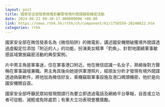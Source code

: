 ```yaml
---
layout: post
title: 國家安全部發表微電影籲警惕境外間諜竊取機密活動
date: 2024-06-22 09:30:17.000000000 +08:00
link: https://news.rthk.hk/rthk/ch/component/k2/1758559-20240622.htm
categories: rthk
---
```


國家安全部在微信發表名為《微信陷阱》的微電影，講述國安機關破獲境外間諜透過虛擬定位添加「附近的人」的功能，扮演美女精準「釣魚」、針對地圍繞軍事敏感區域實施竊密活動的典型案例。

片中男主角是軍事迷，住在軍事港口附近。他在微信認識一名女子，熟絡後對方聲稱在軍事論壇兼職。男主角其後向她提供軍港照片，經朋友分析才發現有境外間諜透過偽裝軟件，將他加為微信好友，乘機竊取軍事設施及港口碼頭機密，他於是向國安機關自首。

國家安全部呼籲民眾如發現間諜行為要立即透過電話及網絡平台舉報，自首或立功者可從輕、減輕或免除處罰；有重大立功表現會獲獎勵。
